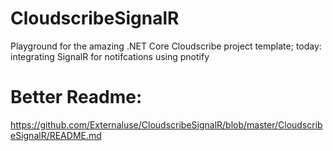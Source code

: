 # CloudscribeSignalR
Playground for the amazing .NET Core Cloudscribe project template; today: integrating SignalR for notifcations using pnotify

# Better Readme:
https://github.com/Externaluse/CloudscribeSignalR/blob/master/CloudscribeSignalR/README.md
